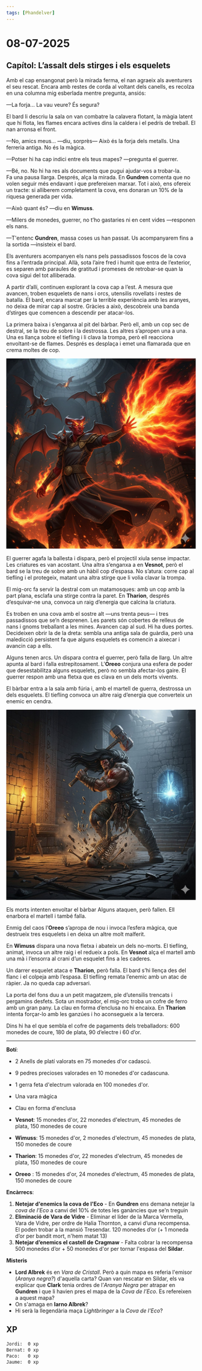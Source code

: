 ```yaml
---
tags: [Phandelver]
---
```


# 08-07-2025

## **Capítol: L’assalt dels stirges i els esquelets**

Amb el cap ensangonat però la mirada ferma, el nan agraeix als aventurers el seu rescat. Encara amb restes de corda al voltant dels canells, es recolza en una columna mig esberlada mentre pregunta, ansiós:

—La forja... La vau veure? És segura?

El bard li descriu la sala on van combatre la calavera flotant, la màgia latent que hi flota, les flames encara actives dins la caldera i el pedrís de treball. El nan arronsa el front.

—No, amics meus... —diu, sorprès— Això és la forja dels metalls. Una ferreria antiga. No és la màgica.

—Potser hi ha cap indici entre els teus mapes? —pregunta el guerrer.

—Bé, no. No hi ha res als documents que pugui ajudar-vos a trobar-la.  
Fa una pausa llarga. Després, alça la mirada. En **Gundren** comenta que no volen seguir més endavant i que prefereixen marxar. Tot i això, ens ofereix un tracte: si alliberem completament la cova, ens donaran un 10% de la riquesa generada per vida.

—Això quant és? —diu en **Wimuss**.

—Milers de monedes, guerrer, no t’ho gastaries ni en cent vides —responen els nans.

—T'entenc **Gundren**, massa coses us han passat. Us acompanyarem fins a la sortida —insisteix el bard.

Els aventurers acompanyen els nans pels passadissos foscos de la cova fins a l’entrada principal. Allà, sota l’aire fred i humit que entra de l’exterior, es separen amb paraules de gratitud i promeses de retrobar-se quan la cova sigui del tot alliberada.

A partir d’allí, continuen explorant la cova cap a l’est. A mesura que avancen, troben esquelets de nans i orcs, utensilis rovellats i restes de batalla. El bard, encara marcat per la terrible experiència amb les aranyes, no deixa de mirar cap al sostre. Gràcies a això, descobreix una banda d’stirges que comencen a descendir per atacar-los.

La primera baixa i s’enganxa al pit del bàrbar. Però ell, amb un cop sec de destral, se la treu de sobre i la destrossa. Les altres s’apropen una a una. Una es llança sobre el tiefling i li clava la trompa, però ell reacciona envoltant-se de flames. Després es desplaça i emet una flamarada que en crema moltes de cop.

![ThatrionStirges](/assets/ThatrionStirges.jpg)

El guerrer agafa la ballesta i dispara, però el projectil xiula sense impactar. Les criatures es van acostant. Una altra s’enganxa a en **Vesnot**, però el bard se la treu de sobre amb un hàbil cop d’espasa. No s’atura: corre cap al tiefling i el protegeix, matant una altra stirge que li volia clavar la trompa.

El mig-orc fa servir la destral com un matamosques: amb un cop amb la part plana, esclafa una stirge contra la paret. En **Tharion**, després d’esquivar-ne una, convoca un raig d’energia que calcina la criatura.

Es troben en una cova amb el sostre alt —uns trenta peus— i tres passadissos que se’n desprenen. Les parets són cobertes de relleus de nans i gnoms treballant a les mines. Avancen cap al sud. Hi ha dues portes. Decideixen obrir la de la dreta: sembla una antiga sala de guàrdia, però una maledicció persistent fa que alguns esquelets es comencin a aixecar i avancin cap a ells.

Alguns tenen arcs. Un dispara contra el guerrer, però falla de llarg. Un altre apunta al bard i falla estrepitosament. L'**Oreeo** conjura una esfera de poder que desestabilitza alguns esquelets, però no sembla afectar-los gaire. El guerrer respon amb una fletxa que es clava en un dels morts vivents.

El bàrbar entra a la sala amb fúria i, amb el martell de guerra, destrossa un dels esquelets. El tiefling convoca un altre raig d’energia que converteix un enemic en cendra.

![VesnotSkeleton](/assets/VesnotSkeleton.jpg)

Els morts intenten envoltar el bàrbar Alguns ataquen, però fallen. Ell enarbora el martell i també falla. 

Enmig del caos l’**Oreeo** s’apropa de nou i invoca l’esfera màgica, que destrueix tres esquelets i en deixa un altre molt malferit.

En **Wimuss** dispara una nova fletxa i abateix un dels no-morts. El tiefling, animat, invoca un altre raig i el redueix a pols. En **Vesnot** alça el martell amb una mà i l’ensorra al crani d’un esquelet fins a les caderes.

Un darrer esquelet ataca e **Tharion**, però falla. El bard s’hi llença des del flanc i el colpeja amb l’espasa. El tiefling remata l’enemic amb un atac de ràpier. Ja no queda cap adversari.

La porta del fons duu a un petit magatzem, ple d’utensilis trencats i pergamins desfets. Sota un mostrador, el mig-orc troba un cofre de ferro amb un gran pany. La clau en forma d’enclusa no hi encaixa. En **Tharion** intenta forçar-lo amb les ganzúes i ho aconsegueix a la tercera.

Dins hi ha el que sembla el cofre de pagaments dels treballadors: 600 monedes de coure, 180 de plata, 90 d’electre i 60 d’or.

---

**Botí**:

- 2 Anells de platí valorats en 75 monedes d'or cadascú.
- 9 pedres precioses valorades en 10 monedes d'or cadascuna.
- 1 gerra feta d'electrum valorada en 100 monedes d'or.
- Una vara màgica
- Clau en forma d'enclusa

- **Vesnot**: 15 monedes d'or, 22 monedes d'electrum, 45 monedes de plata, 150 monedes de coure
- **Wimuss**: 15 monedes d'or, 2 monedes d'electrum, 45 monedes de plata, 150 monedes de coure
- **Tharion**: 15 monedes d'or, 22 monedes d'electrum, 45 monedes de plata, 150 monedes de coure
- **Oreeo** : 15 monedes d'or, 24 monedes d'electrum, 45 monedes de plata, 150 monedes de coure

**Encàrrecs**:

1. **Netejar d'enemics la cova de l'Eco** \- En **Gundren** ens demana netejar la _cova de l'Eco_ a canvi del 10% de totes les ganàncies que se'n treguin
2. **Eliminació de Vara de Vidre** \- Eliminar el líder de la Marca Vermella, Vara de Vidre, per ordre de Halia Thornton, a canvi d’una recompensa. El poden trobar a la mansió Tresendar. 120 monedes d’or (+ 1 moneda d’or per bandit mort, n'hem matat 13)
3. **Netejar d’enemics el castell de Cragmaw** \- Falta cobrar la recompensa 500 monedes d’or + 50 monedes d'or per tornar l'espasa del **Sildar**.

**Misteris**

- **Lord Albrek** és en *Vara de Cristall*. Però a quin mapa es referia l'emisor (*Aranya negra?*) d'aquella carta? Quan van rescatar en Sildar, els va explicar que **Clark** tenia ordres de l’*Aranya Negra* per atrapar en **Gundren** i que li havien pres el mapa de la _Cova de l’Eco_. Es refereixen a aquest mapa?
- On s'amaga en **Iarno Albrek**?
- Hi serà la llegendària maça _Lightbringer_ a la _Cova de l'Eco_?

## XP

```
Jordi:  0 xp
Bernat: 0 xp
Paco:   0 xp
Jaume:  0 xp
```
